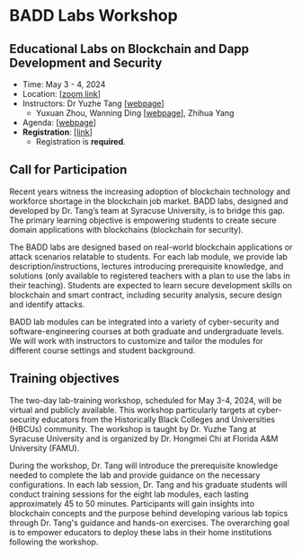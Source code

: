 BADD Labs Workshop
===

Educational Labs on Blockchain and Dapp Development and Security
---

- Time: May 3 - 4, 2024 
- Location: [[zoom link](https://syracuseuniversity.zoom.us/j/7254599273#success)]  
- Instructors: Dr Yuzhe Tang [[webpage](tristartom.github.io)] 
    - Yuxuan Zhou, Wanning Ding [[webpage](dwn1998.github.io)], Zhihua Yang 
- Agenda: [[webpage](https://docs.google.com/document/d/1xls05FwT0dSAkcqPN0dLUl_ZedAVPMZzxci2Am8CBZE/edit?usp=sharing)] 
- **Registration**: [[link](https://forms.gle/GunqkzSyivXgVH4g9)] 
  - Registration is **required**.

Call for Participation
---

Recent years witness the increasing adoption of blockchain technology and workforce shortage in the blockchain job market. BADD labs, designed and developed by Dr. Tang’s team at Syracuse University, is to bridge this gap. The primary learning objective is empowering students to create secure domain applications with blockchains (blockchain for security).

The BADD labs are designed based on real-world blockchain applications or attack scenarios relatable to students. For each lab module, we provide lab description/instructions, lectures introducing prerequisite knowledge, and solutions (only available to registered teachers with a plan to use the labs in their teaching). Students are expected to learn secure development skills on blockchain and smart contract, including security analysis, secure design and identify attacks.

BADD lab modules can be integrated into a variety of cyber-security and software-engineering courses at both graduate and undergraduate levels. We will work with instructors to customize and tailor the modules for different course settings and student background.

Training objectives
---

The two-day lab-training workshop, scheduled for May 3-4, 2024, will be virtual and publicly available. This workshop particularly targets at cyber-security educators from the Historically Black Colleges and Universities (HBCUs) community. The workshop is taught by Dr. Yuzhe Tang at Syracuse University and is organized by Dr. Hongmei Chi at Florida A&M University (FAMU).

During the workshop, Dr. Tang will introduce the prerequisite knowledge needed to complete the lab and provide guidance on the necessary configurations. In each lab session, Dr. Tang and his graduate students will conduct training sessions for the eight lab modules, each lasting approximately 45 to 50 minutes. Participants will gain insights into blockchain concepts and the purpose behind developing various lab topics through Dr. Tang's guidance and hands-on exercises. The overarching goal is to empower educators to deploy these labs in their home institutions following the workshop.


